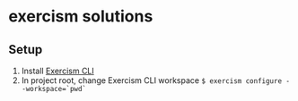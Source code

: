# exercism solutions

## Setup

1. Install [Exercism CLI](https://exercism.io/cli)
2. In project root, change Exercism CLI workspace ``$ exercism configure --workspace=`pwd` ``